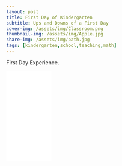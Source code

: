 ```yaml
---
layout: post
title: First Day of Kindergarten
subtitle: Ups and Downs of a First Day
cover-img: /assets/img/Classroom.png
thumbnail-img: /assets/img/Apple.jpg
share-img: /assets/img/path.jpg
tags: [kindergarten,school,teaching,math]
---
```


First Day Experience.


<iframe style="width:120px;height:240px;" marginwidth="0" marginheight="0" scrolling="no" frameborder="0" src="//ws-na.amazon-adsystem.com/widgets/q?ServiceVersion=20070822&OneJS=1&Operation=GetAdHtml&MarketPlace=US&source=ac&ref=tf_til&ad_type=product_link&tracking_id=thatkindermam-20&marketplace=amazon&amp;region=US&placement=B000CBSNKQ&asins=B000CBSNKQ&linkId=8f6e100d1458358ede2694060854525a&show_border=false&link_opens_in_new_window=false&price_color=333333&title_color=0066c0&bg_color=ffffff">
    </iframe>
